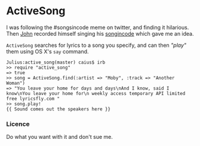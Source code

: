 # ActiveSong

I was following the #songsincode meme on twitter, and finding it hilarious. Then [John][] recorded himself singing his [songincode][] which gave me an idea.

[John]: http://johnleach.co.uk/
[songincode]: http://johnleach.co.uk/words/archives/2009/08/21/394/song-in-code-ramones-i-wanna-be-sedated

`ActiveSong` searches for lyrics to a song you specify, and can then *"play"* them using OS X's `say` command.

	Julius:active_song(master) caius$ irb
	>> require "active_song"
	=> true
	>> song = ActiveSong.find(:artist => "Moby", :track => "Another Woman")
	=> "You leave your home for days and days\nAnd I know, said I know\nYou leave your home for\n weekly access temporary API limited free lyricsfly.com "
	>> song.play!
	{{ Sound comes out the speakers here }}

### Licence

Do what you want with it and don't sue me.
